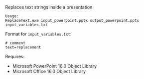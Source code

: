 Replaces text strings inside a presentation

    Usage:
    ReplaceText.exe input_powerpoint.pptx output_powerpoint.pptx input_variables.txt
    
Format for `input_variables.txt`:

    # comment
    text=replacement

Requires:
* Microsoft PowerPoint 16.0 Object Library
* Microsoft Office 16.0 Object Library
